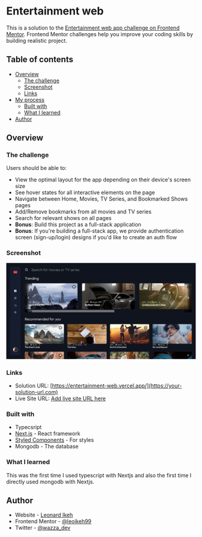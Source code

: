 # Entertainment web

This is a solution to the [Entertainment web app challenge on Frontend Mentor](https://www.frontendmentor.io/challenges/entertainment-web-app-J-UhgAW1X). Frontend Mentor challenges help you improve your coding skills by building realistic project.

## Table of contents

- [Overview](#overview)
  - [The challenge](#the-challenge)
  - [Screenshot](#screenshot)
  - [Links](#links)
- [My process](#my-process)
  - [Built with](#built-with)
  - [What I learned](#what-i-learned)
- [Author](#author)

## Overview

### The challenge

Users should be able to:

- View the optimal layout for the app depending on their device's screen size
- See hover states for all interactive elements on the page
- Navigate between Home, Movies, TV Series, and Bookmarked Shows pages
- Add/Remove bookmarks from all movies and TV series
- Search for relevant shows on all pages
- **Bonus**: Build this project as a full-stack application
- **Bonus**: If you're building a full-stack app, we provide authentication screen (sign-up/login) designs if you'd like to create an auth flow

### Screenshot

![desktop_screenchot](./screenshots/e-web-desk.png)

### Links

- Solution URL: [https://entertainment-web.vercel.app/](https://your-solution-url.com)
- Live Site URL: [Add live site URL here](https://your-live-site-url.com)

### Built with

- Typecsript
- [Next.js](https://nextjs.org/) - React framework
- [Styled Components](https://styled-components.com/) - For styles
- Mongodb - The database

### What I learned

This was the first time I used typescript with Nextjs and also the first time I directly used mongodb with Nextjs.

## Author

- Website - [Leonard Ikeh](https://leonardikeh.netlify.app/)
- Frontend Mentor - [@leoikeh99](https://www.frontendmentor.io/profile/leoikeh99)
- Twitter - [@wazza_dev](https://www.twitter.com/wazza_dev)
